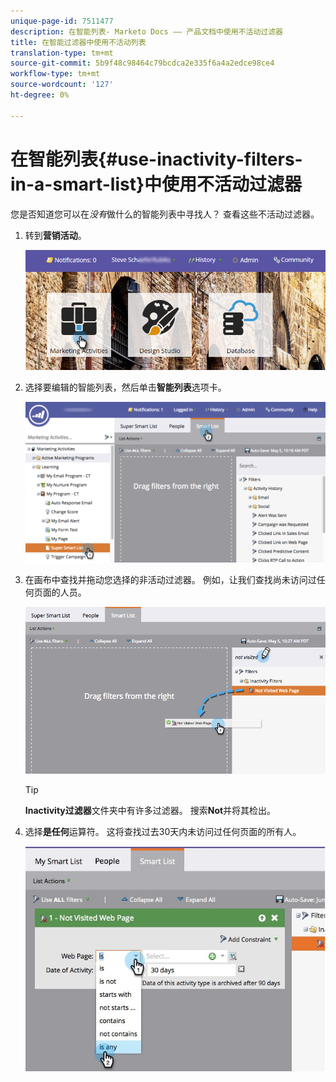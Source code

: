```yaml
---
unique-page-id: 7511477
description: 在智能列表- Marketo Docs —— 产品文档中使用不活动过滤器
title: 在智能过滤器中使用不活动列表
translation-type: tm+mt
source-git-commit: 5b9f48c98464c79bcdca2e335f6a4a2edce98ce4
workflow-type: tm+mt
source-wordcount: '127'
ht-degree: 0%

---
```



# 在智能列表{#use-inactivity-filters-in-a-smart-list}中使用不活动过滤器

您是否知道您可以在&#x200B;*没有*&#x200B;做什么的智能列表中寻找人？ 查看这些不活动过滤器。

1. 转到&#x200B;**营销活动**。

   ![](assets/login-marketing-activities-3.png)

1. 选择要编辑的智能列表，然后单击&#x200B;**智能列表**&#x200B;选项卡。

   ![](assets/smartlist-choose.png)

1. 在画布中查找并拖动您选择的非活动过滤器。 例如，让我们查找尚未访问过任何页面的人员。

   ![](assets/draginactivityfilter.png)

   >[!TIP]
   >
   >**Inactivity过滤器**&#x200B;文件夹中有许多过滤器。 搜索&#x200B;**Not**&#x200B;并将其检出。

1. 选择&#x200B;**是任何**&#x200B;运算符。 这将查找过去30天内未访问过任何页面的所有人。

   ![](assets/mysmartlist-people.jpg)
